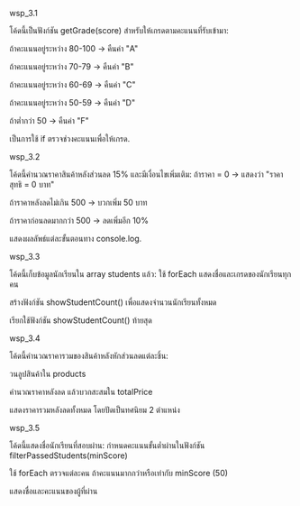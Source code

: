 wsp_3.1

โค้ดนี้เป็นฟังก์ชัน getGrade(score) สำหรับให้เกรดตามคะแนนที่รับเข้ามา:

ถ้าคะแนนอยู่ระหว่าง 80-100 → คืนค่า "A"

ถ้าคะแนนอยู่ระหว่าง 70-79 → คืนค่า "B"

ถ้าคะแนนอยู่ระหว่าง 60-69 → คืนค่า "C"

ถ้าคะแนนอยู่ระหว่าง 50-59 → คืนค่า "D"

ถ้าต่ำกว่า 50 → คืนค่า "F"

เป็นการใช้ if ตรวจช่วงคะแนนเพื่อให้เกรด. 

wsp_3.2

โค้ดนี้คำนวณราคาสินค้าหลังส่วนลด 15% และมีเงื่อนไขเพิ่มเติม:
ถ้าราคา = 0 → แสดงว่า "ราคาสุทธิ = 0 บาท"

ถ้าราคาหลังลดไม่เกิน 500 → บวกเพิ่ม 50 บาท

ถ้าราคาก่อนลดมากกว่า 500 → ลดเพิ่มอีก 10%

แสดงผลลัพธ์แต่ละขั้นตอนทาง console.log.

wsp_3.3

โค้ดนี้เก็บข้อมูลนักเรียนใน array students แล้ว:
ใช้ forEach แสดงชื่อและเกรดของนักเรียนทุกคน

สร้างฟังก์ชัน showStudentCount() เพื่อแสดงจำนวนนักเรียนทั้งหมด

เรียกใช้ฟังก์ชัน showStudentCount() ท้ายสุด

wsp_3.4

โค้ดนี้คำนวณราคารวมของสินค้าหลังหักส่วนลดแต่ละชิ้น:

วนลูปสินค้าใน products

คำนวณราคาหลังลด แล้วบวกสะสมใน totalPrice

แสดงราคารวมหลังลดทั้งหมด โดยปัดเป็นทศนิยม 2 ตำแหน่ง

wsp_3.5

โค้ดนี้แสดงชื่อนักเรียนที่สอบผ่าน:
กำหนดคะแนนขั้นต่ำผ่านในฟังก์ชัน filterPassedStudents(minScore)

ใช้ forEach ตรวจแต่ละคน ถ้าคะแนนมากกว่าหรือเท่ากับ minScore (50)

แสดงชื่อและคะแนนของผู้ที่ผ่าน
